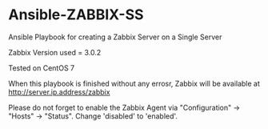 # Ansible-ZABBIX-SS
Ansible Playbook for creating a Zabbix Server on a Single Server

Zabbix Version used = 3.0.2

Tested on CentOS 7

When this playbook is finished without any errosr, Zabbix will be available at http://server.ip.address/zabbix

Please do not forget to enable the Zabbix Agent via "Configuration" -> "Hosts" -> "Status". Change 'disabled' to 'enabled'.
